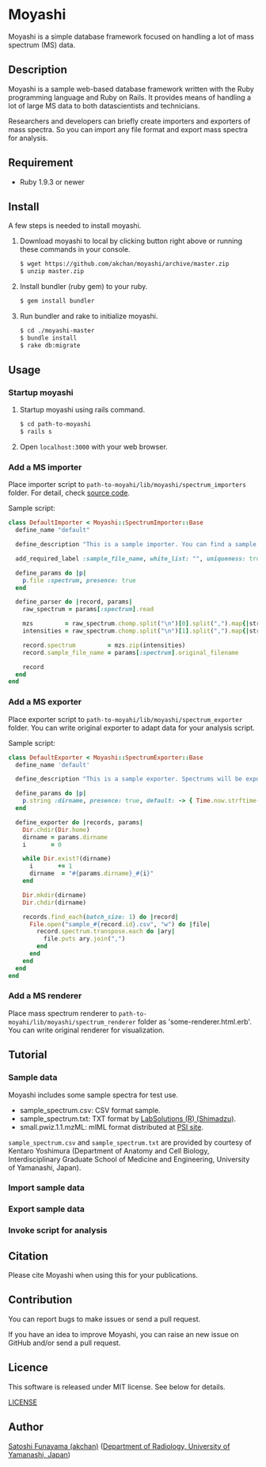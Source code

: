 # Moyashi

Moyashi is a simple database framework focused on handling a lot of mass spectrum (MS) data.

## Description

Moyashi is a sample web-based database framework written with the Ruby programming language and Ruby on Rails. It provides means of handling a lot of large MS data to both datascientists and technicians.

Researchers and developers can briefly create importers and exporters of mass spectra. So you can import any file format and export mass spectra for analysis.

## Requirement

- Ruby 1.9.3 or newer

## Install

A few steps is needed to install moyashi.

1. Download moyashi to local by clicking button right above or running these commands in your console.

	``` sh
	$ wget https://github.com/akchan/moyashi/archive/master.zip
	$ unzip master.zip
	```

2. Install bundler (ruby gem) to your ruby.

	```sh
	$ gem install bundler
	```

3. Run bundler and rake to initialize moyashi.

	```sh
	$ cd ./moyashi-master
	$ bundle install
	$ rake db:migrate
	```

## Usage

### Startup moyashi

1. Startup moyashi using rails command.

	```sh
	$ cd path-to-moyashi
	$ rails s
	```

2. Open `localhost:3000` with your web browser.

### Add a MS importer

Place importer script to `path-to-moyahi/lib/moyashi/spectrum_importers` folder. For detail, check [source code](https://github.com/akchan/moyashi/blob/master/lib/moyashi/spectrum_importers/default.rb).

Sample script:

```ruby
class DefaultImporter < Moyashi::SpectrumImporter::Base
  define_name "default"

  define_description "This is a sample importer. You can find a sample input file in path-to-moyashi/samples folder."

  add_required_label :sample_file_name, white_list: "", uniqueness: true

  define_params do |p|
    p.file :spectrum, presence: true
  end

  define_parser do |record, params|
    raw_spectrum = params[:spectrum].read

    mzs         = raw_spectrum.chomp.split("\n")[0].split(",").map{|str| str.to_f }
    intensities = raw_spectrum.chomp.split("\n")[1].split(",").map{|str| str.to_i }

    record.spectrum         = mzs.zip(intensities)
    record.sample_file_name = params[:spectrum].original_filename

    record
  end
end
```

### Add a MS exporter

Place exporter script to `path-to-moyahi/lib/moyashi/spectrum_exporter` folder. You can write original exporter to adapt data for your analysis script.

Sample script:

```ruby
class DefaultExporter < Moyashi::SpectrumExporter::Base
  define_name 'default'

  define_description "This is a sample exporter. Spectrums will be exported in your HOME directory."

  define_params do |p|
    p.string :dirname, presence: true, default: -> { Time.now.strftime("%Y%m%d") }
  end

  define_exporter do |records, params|
    Dir.chdir(Dir.home)
    dirname = params.dirname
    i       = 0

    while Dir.exist?(dirname)
      i       += 1
      dirname  = "#{params.dirname}_#{i}"
    end

    Dir.mkdir(dirname)
    Dir.chdir(dirname)

    records.find_each(batch_size: 1) do |record|
      File.open("sample_#{record.id}.csv", "w") do |file|
        record.spectrum.transpose.each do |ary|
          file.puts ary.join(",")
        end
      end
    end
  end
end
```

### Add a MS renderer

Place mass spectrum renderer to `path-to-moyahi/lib/moyashi/spectrum_renderer` folder as 'some-renderer.html.erb'. You can write original renderer for visualization.

## Tutorial

### Sample data

Moyashi includes some sample spectra for test use.

- sample_spectrum.csv: CSV format sample.
- sample_spectrum.txt: TXT format by [LabSolutions (R) (Shimadzu)](http://www.shimadzu.com/an/labsolutions-cs/index.html).
- small.pwiz.1.1.mzML: mlML format distributed at [PSI site](http://www.psidev.info/mzml_1_0_0%20).

`sample_spectrum.csv` and `sample_spectrum.txt` are provided by courtesy of Kentaro Yoshimura (Department of Anatomy and Cell Biology, Interdisciplinary Graduate School of Medicine and Engineering, University of Yamanashi, Japan).

### Import sample data

### Export sample data

### Invoke script for analysis



## Citation

Please cite Moyashi when using this for your publications.

## Contribution

You can report bugs to make issues or send a pull request.

If you have an idea to improve Moyashi, you can raise an new issue on GitHub and/or send a pull request.

## Licence

This software is released under MIT license. See below for details.

[LICENSE](https://github.com/akchan/moyashi/blob/master/LICENSE)

## Author

[Satoshi Funayama (akchan)](https://github.com/akchan) ([Department of Radiology, University of Yamanashi, Japan]())
